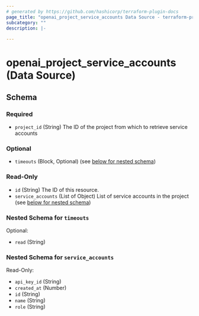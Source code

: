 ```yaml
---
# generated by https://github.com/hashicorp/terraform-plugin-docs
page_title: "openai_project_service_accounts Data Source - terraform-provider-openai"
subcategory: ""
description: |-
  
---
```


# openai_project_service_accounts (Data Source)





<!-- schema generated by tfplugindocs -->
## Schema

### Required

- `project_id` (String) The ID of the project from which to retrieve service accounts

### Optional

- `timeouts` (Block, Optional) (see [below for nested schema](#nestedblock--timeouts))

### Read-Only

- `id` (String) The ID of this resource.
- `service_accounts` (List of Object) List of service accounts in the project (see [below for nested schema](#nestedatt--service_accounts))

<a id="nestedblock--timeouts"></a>
### Nested Schema for `timeouts`

Optional:

- `read` (String)


<a id="nestedatt--service_accounts"></a>
### Nested Schema for `service_accounts`

Read-Only:

- `api_key_id` (String)
- `created_at` (Number)
- `id` (String)
- `name` (String)
- `role` (String)
